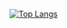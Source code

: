 [![Top Langs](https://github-readme-stats.vercel.app/api/top-langs/?username=eeeeeeeeeeeeasyhun&layout=compact)](https://github.com/eeeeeeeeeeeeasyhun/github-readme-stats)
